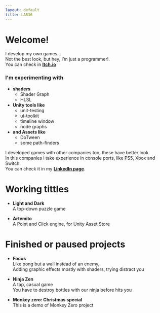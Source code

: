 ```yaml
---
layout: default
title: LAB36
---
```


# Welcome!

I develop my own games... 
<br />Not the best look, but hey, I’m just a programmer!.
<br />You can check in **[Itch.io](https://nahuel36.itch.io/)**

### I'm experimenting with 
- **shaders** 
  - Shader Graph
  - HLSL
- **Unity tools like**
  - unit-testing
  - ui-toolkit
  - timeline window
  - node graphs 
- **and Assets like**
  - DoTween
  - some path-finders

I developed games with other companies too, these have better look.
<br />In this companies i take experience in console ports, like PS5, Xbox and Switch. 
<br />You can check it in my [**LinkedIn page**](https://www.linkedin.com/in/nahuel-muchetti-066abb77/).

# Working tittles

* **Light and Dark**
<br /> A top-down puzzle game

* **Artemito**
<br /> A Point and Click engine, for Unity Asset Store

# Finished or paused projects

* **Focus**
<br /> Like pong but a wall instead of an enemy, 
<br /> Adding graphic effects mostly with shaders, trying distract you

* **Ninja Zen**
<br /> A tap, casual game
<br /> You have to destroy bottles with our ninja before hits you

* **Monkey zero: Christmas special**
<br /> This is a demo of Monkey Zero project
